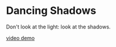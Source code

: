 Dancing Shadows
===============

Don't look at the light: look at the shadows.

[video demo](https://www.youtube.com/watch?v=v0mpsvNziLI)
